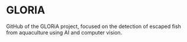 # GLORIA
GitHub of the GLORiA project, focused on the detection of escaped fish from aquaculture using AI and computer vision.
